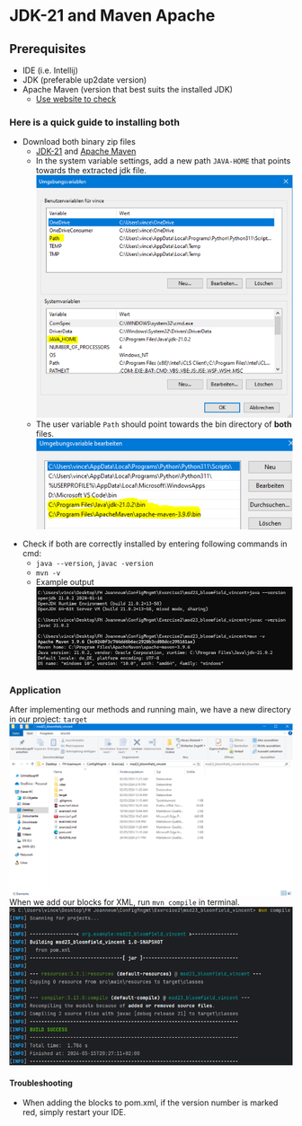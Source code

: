 # JDK-21 and Maven Apache
## Prerequisites
* IDE (i.e. Intellij)
* JDK (preferable up2date version)
* Apache Maven (version that best suits the installed JDK)
   + [Use website to check](https://whichjdk.com/)
### Here is a quick guide to installing both
* Download both binary zip files
  + [JDK-21](https://jdk.java.net/21/) and [Apache Maven](https://maven.apache.org/download.cgi)
  + In the system variable settings, add a new path `JAVA-HOME` that points towards the extracted jdk file.![screenshot](resources/images/ex3_5.PNG)
  + The user variable `Path` should point towards the bin directory of **both** files.
![screenshot](resources/images/ex3_6.PNG)
+  Check if both are correctly installed by entering following commands in cmd:
   + `java --version`, `javac -version`
   + `mvn -v`
   + Example output ![screenshot](resources/images/ex3_4.PNG)

### Application
After implementing our methods and running main, we have a new directory in our project: `target`
![screenshot](resources/images/ex3_1.PNG)
When we add our blocks for XML, run `mvn compile` in terminal.
![screenshot](resources/images/ex3_2.PNG)





#### Troubleshooting
- When adding the blocks to pom.xml, if the version number is marked red, simply restart your IDE.



